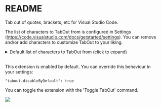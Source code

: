 # README

Tab out of quotes, brackets, etc for Visual Studio Code.

The list of characters to TabOut from is configured in Settings (<https://code.visualstudio.com/docs/getstarted/settings>).
You can remove and/or add characters to customize TabOut to your liking.

<details>
    <summary>
        Default list of characters to TabOut from (click to expand)
    </summary>
    <pre>
        {
            "open": "[",
            "close": "]"
        },
        {
            "open": "{",
            "close": "}"
        },
        {
            "open": "(",
            "close": ")"
        },
        {
            "open": "'",
            "close": "'"
        },
        {
            "open": "\"",
            "close": "\""
        },
        {
            "open": ":",
            "close": ":"
        },
        {
            "open": "=",
            "close": "="
        },
        {
            "open": ">",
            "close": ">"
        },
        {
            "open": "<",
            "close": "<"
        },
        {
            "open": ".",
            "close": "."
        },
        {
            "open": "`",
            "close": "`"
        },
        {
            "open": ";",
            "close": ";"
        }
        </pre>
</details>
<br />

This extension is enabled by default. You can override this behaviour in your settings:

    "tabout.disableByDefault": true
 
You can toggle the extension with the 'Toggle TabOut' command.

<img src="https://raw.githubusercontent.com/albertromkes/tabout/master/images/tabout-command.gif">
